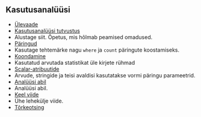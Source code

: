
## <a name="analytics"></a>Kasutusanalüüsi

- [Ülevaade](../articles/application-insights/app-insights-analytics.md)
- [Kasutusanalüüsi tutvustus](../articles/application-insights/app-insights-analytics-tour.md)
 - Alustage siit. Õpetus, mis hõlmab peamised omadused.
- [Päringud](../articles/application-insights/app-insights-analytics-reference.md#queries)
 - Kasutage tehtemärke nagu `where` ja `count` päringute koostamiseks.
- [Koondamine](../articles/application-insights/app-insights-analytics-reference.md#aggregations)
 - Kasutatud arvutada statistikat üle kirjete rühmad
- [Scalar-atribuutide](../articles/application-insights/app-insights-analytics-reference.md#scalars)
 - Arvude, stringide ja teisi avaldisi kasutatakse vormi päringu parameetrid.
- [Analüüsi abil](../articles/application-insights/app-insights-analytics-using.md)
 - Analüüsi abil.
- [Keel viide](../articles/application-insights/app-insights-analytics-reference.md)
 - Ühe lehekülje viide.
- [Tõrkeotsing](../articles/application-insights/app-insights-analytics-troubleshooting.md)
